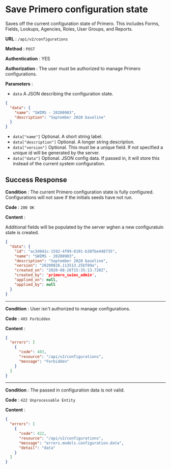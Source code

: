 # Save Primero configuration state

Saves off the current configuration state of Primero. This includes Forms, Fields, Lookups, Agencies, Roles, User Groups, and Reports.

**URL** : `/api/v2/configurations`

**Method** : `POST`

**Authentication** : YES

**Authorization** : The user must be authorized to manage Primero configurations.

**Parameters** :

* `data` A JSON describing the configuration state.
```json
{
  "data": {
    "name": "SWIMS - 20200903",
    "description": "September 2020 baseline"
  }
}
```
* `data["name"]` Optional. A short string label.
* `data["description"]` Optional. A longer string description.
* `data["version"]` Optional. This must be a unique field. If not specified a unique id will be generated by the server.
* `data["data"]` Optional. JSON config data. If passed in, it will store this instead of the current system configuration.

## Success Response

**Condition** : The current Primero configuration state is fully configured. Configurations will not save if the initials seeds have not run.

**Code** : `200 OK`

**Content** :

Additional fields will be populated by the server wghen a new configuratuin state is created.

```json
{
  "data": {
    "id": "ac3d041c-1592-4f99-8191-b38fbe448735",
    "name": "SWIMS - 20200903",
    "description": "September 2020 baseline",
    "version": "20200826.113513.25bf89a",
    "created_on": "2020-08-26T15:35:13.720Z",
    "created_by": 'primero_swims_admin',
    "applied_on": null,
    "applied_by": null
  }
}
```

---

**Condition** : User isn't authorized to manage configurations.

**Code** : `403 Forbidden`

**Content** :

```json
{
  "errors": [
    {
      "code": 403,
      "resource": "/api/v2/configurations",
      "message": "Forbidden"
    }
  ]
}
```

---

**Condition** : The passed in configuration data is not valid.

**Code** : `422 Unprocessable Entity`

**Content** :

```json
{
  "errors": [
    {
      "code": 422,
      "resource": "/api/v2/configurations",
      "message": "errors.models.configuration.data",
      "detail": "data"
    }
  ]
}
```
